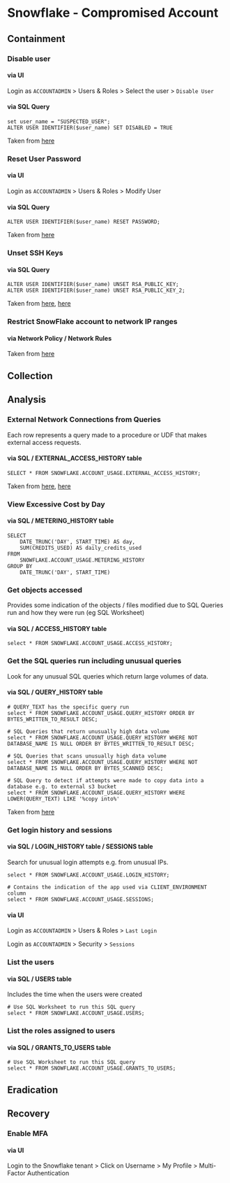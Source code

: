 # Snowflake - Compromised Account

## Containment

### Disable user 

#### via UI

Login as `ACCOUNTADMIN` > Users & Roles > Select the user > `Disable User`

#### via SQL Query

```
set user_name = "SUSPECTED_USER";
ALTER USER IDENTIFIER($user_name) SET DISABLED = TRUE
```

Taken from [here](https://community.snowflake.com/s/article/Communication-ID-0108977-Additional-Information)

### Reset User Password

#### via UI

Login as `ACCOUNTADMIN` > Users & Roles > Modify User

#### via SQL Query

```
ALTER USER IDENTIFIER($user_name) RESET PASSWORD;
```

Taken from [here](https://community.snowflake.com/s/article/Communication-ID-0108977-Additional-Information)

### Unset SSH Keys

#### via SQL Query

```
ALTER USER IDENTIFIER($user_name) UNSET RSA_PUBLIC_KEY;
ALTER USER IDENTIFIER($user_name) UNSET RSA_PUBLIC_KEY_2;
```

Taken from [here](https://community.snowflake.com/s/article/Communication-ID-0108977-Additional-Information), [here](https://docs.snowflake.com/en/user-guide/key-pair-auth)

### Restrict SnowFlake account to network IP ranges

#### via Network Policy / Network Rules

Taken from [here](https://docs.snowflake.com/en/user-guide/network-policies#about-network-policies)

## Collection

## Analysis

### External Network Connections from Queries

Each row represents a query made to a procedure or UDF that makes external access requests.

#### via SQL / EXTERNAL_ACCESS_HISTORY table

```
SELECT * FROM SNOWFLAKE.ACCOUNT_USAGE.EXTERNAL_ACCESS_HISTORY;
```

Taken from [here](https://community.snowflake.com/s/article/Communication-ID-0108977-Additional-Information), [here](https://docs.snowflake.com/en/release-notes/2024/8_00#account-usage-new-external-access-history-view)

### View Excessive Cost by Day

#### via SQL / METERING_HISTORY table

```
SELECT 
    DATE_TRUNC('DAY', START_TIME) AS day,
    SUM(CREDITS_USED) AS daily_credits_used
FROM 
    SNOWFLAKE.ACCOUNT_USAGE.METERING_HISTORY
GROUP BY 
    DATE_TRUNC('DAY', START_TIME)
```

### Get objects accessed

Provides some indication of the objects / files modified due to SQL Queries run and how they were run (eg SQL Worksheet)

#### via SQL / ACCESS_HISTORY table
```
select * FROM SNOWFLAKE.ACCOUNT_USAGE.ACCESS_HISTORY;
```

### Get the SQL queries run including unusual queries

Look for any unusual SQL queries which return large volumes of data.

#### via SQL / QUERY_HISTORY table

```
# QUERY_TEXT has the specific query run
select * FROM SNOWFLAKE.ACCOUNT_USAGE.QUERY_HISTORY ORDER BY BYTES_WRITTEN_TO_RESULT DESC;

# SQL Queries that return unusually high data volume
select * FROM SNOWFLAKE.ACCOUNT_USAGE.QUERY_HISTORY WHERE NOT DATABASE_NAME IS NULL ORDER BY BYTES_WRITTEN_TO_RESULT DESC;

# SQL Queries that scans unusually high data volume
select * FROM SNOWFLAKE.ACCOUNT_USAGE.QUERY_HISTORY WHERE NOT DATABASE_NAME IS NULL ORDER BY BYTES_SCANNED DESC;

# SQL Query to detect if attempts were made to copy data into a database e.g. to external s3 bucket
select * FROM SNOWFLAKE.ACCOUNT_USAGE.QUERY_HISTORY WHERE LOWER(QUERY_TEXT) LIKE '%copy into%'
```

Taken from [here](https://www.mitiga.io/blog/tactical-guide-to-threat-hunting-in-snowflake-environments)

### Get login history and sessions

#### via SQL / LOGIN_HISTORY table / SESSIONS table

Search for unusual login attempts e.g. from unusual IPs. 

```
select * FROM SNOWFLAKE.ACCOUNT_USAGE.LOGIN_HISTORY;

# Contains the indication of the app used via CLIENT_ENVIRONMENT column
select * FROM SNOWFLAKE.ACCOUNT_USAGE.SESSIONS;
```

#### via UI

Login as `ACCOUNTADMIN` > Users & Roles > `Last Login`

Login as `ACCOUNTADMIN` > Security > `Sessions`

### List the users

#### via SQL / USERS table

Includes the time when the users were created

```
# Use SQL Worksheet to run this SQL query
select * FROM SNOWFLAKE.ACCOUNT_USAGE.USERS;
```

### List the roles assigned to users

#### via SQL / GRANTS_TO_USERS table

```
# Use SQL Worksheet to run this SQL query
select * FROM SNOWFLAKE.ACCOUNT_USAGE.GRANTS_TO_USERS;
```

## Eradication

## Recovery

### Enable MFA

#### via UI

Login to the Snowflake tenant > Click on Username > My Profile > Multi-Factor Authentication
